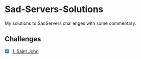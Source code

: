 # Sad-Servers-Solutions
My solutions to SadServers challenges with some commentary.


## Challenges
- [x] [1. Saint John](1_Saint_John.md)

